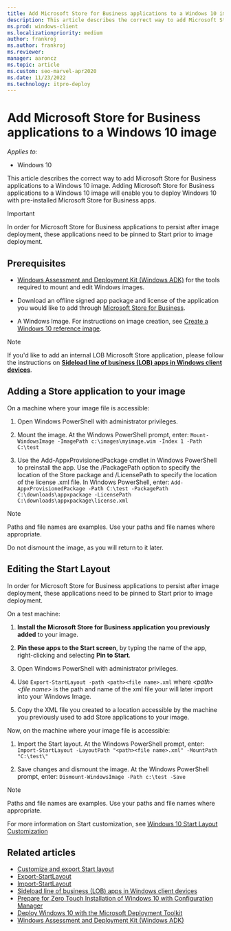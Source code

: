 ```yaml
---
title: Add Microsoft Store for Business applications to a Windows 10 image
description: This article describes the correct way to add Microsoft Store for Business applications to a Windows 10 image.
ms.prod: windows-client
ms.localizationpriority: medium
author: frankroj
ms.author: frankroj
ms.reviewer: 
manager: aaroncz
ms.topic: article
ms.custom: seo-marvel-apr2020
ms.date: 11/23/2022
ms.technology: itpro-deploy
---
```


# Add Microsoft Store for Business applications to a Windows 10 image

*Applies to:*

- Windows 10

This article describes the correct way to add Microsoft Store for Business applications to a Windows 10 image. Adding Microsoft Store for Business applications to a Windows 10 image will enable you to deploy Windows 10 with pre-installed Microsoft Store for Business apps.

> [!IMPORTANT]
> In order for Microsoft Store for Business applications to persist after image deployment, these applications need to be pinned to Start prior to image deployment.

## Prerequisites

- [Windows Assessment and Deployment Kit (Windows ADK)](windows-adk-scenarios-for-it-pros.md) for the tools required to mount and edit Windows images.

- Download an offline signed app package and license of the application you would like to add through [Microsoft Store for Business](/microsoft-store/distribute-offline-apps#download-an-offline-licensed-app).
- A Windows Image. For instructions on image creation, see [Create a Windows 10 reference image](deploy-windows-mdt/create-a-windows-10-reference-image.md).

> [!NOTE]
> If you'd like to add an internal LOB Microsoft Store application, please follow the instructions on **[Sideload line of business (LOB) apps in Windows client devices](/windows/application-management/sideload-apps-in-windows-10)**.

## Adding a Store application to your image

On a machine where your image file is accessible:

1. Open Windows PowerShell with administrator privileges.

2. Mount the image. At the Windows PowerShell prompt, enter:
`Mount-WindowsImage -ImagePath c:\images\myimage.wim -Index 1 -Path C:\test`

3. Use the Add-AppxProvisionedPackage cmdlet in Windows PowerShell to preinstall the app. Use the /PackagePath option to specify the location of the Store package and /LicensePath to specify the location of the license .xml file. In Windows PowerShell, enter:
`Add-AppxProvisionedPackage -Path C:\test -PackagePath C:\downloads\appxpackage -LicensePath C:\downloads\appxpackage\license.xml`

> [!NOTE]
> Paths and file names are examples. Use your paths and file names where appropriate.
>
> Do not dismount the image, as you will return to it later.

## Editing the Start Layout

In order for Microsoft Store for Business applications to persist after image deployment, these applications need to be pinned to Start prior to image deployment.

On a test machine:

1. **Install the Microsoft Store for Business application you previously added** to your image.

2. **Pin these apps to the Start screen**, by typing the name of the app, right-clicking and selecting **Pin to Start**.

3. Open Windows PowerShell with administrator privileges.

4. Use `Export-StartLayout -path <path><file name>.xml` where *\<path>\<file name>* is the path and name of the xml file your will later import into your Windows Image.

5. Copy the XML file you created to a location accessible by the machine you previously used to add Store applications to your image.

Now, on the machine where your image file is accessible:

1. Import the Start layout. At the Windows PowerShell prompt, enter:
`Import-StartLayout -LayoutPath "<path><file name>.xml" -MountPath "C:\test\"`

2. Save changes and dismount the image. At the Windows PowerShell prompt, enter:
`Dismount-WindowsImage -Path c:\test -Save`

> [!NOTE]
> Paths and file names are examples. Use your paths and file names where appropriate.
>
> For more information on Start customization, see [Windows 10 Start Layout Customization](/archive/blogs/deploymentguys/windows-10-start-layout-customization)

## Related articles

- [Customize and export Start layout](/windows/configuration/customize-and-export-start-layout)
- [Export-StartLayout](/powershell/module/startlayout/export-startlayout)
- [Import-StartLayout](/powershell/module/startlayout/import-startlayout)
- [Sideload line of business (LOB) apps in Windows client devices](/windows/application-management/sideload-apps-in-windows-10)
- [Prepare for Zero Touch Installation of Windows 10 with Configuration Manager](deploy-windows-cm/prepare-for-zero-touch-installation-of-windows-10-with-configuration-manager.md)
- [Deploy Windows 10 with the Microsoft Deployment Toolkit](./deploy-windows-mdt/prepare-for-windows-deployment-with-mdt.md)
- [Windows Assessment and Deployment Kit (Windows ADK)](windows-adk-scenarios-for-it-pros.md)
